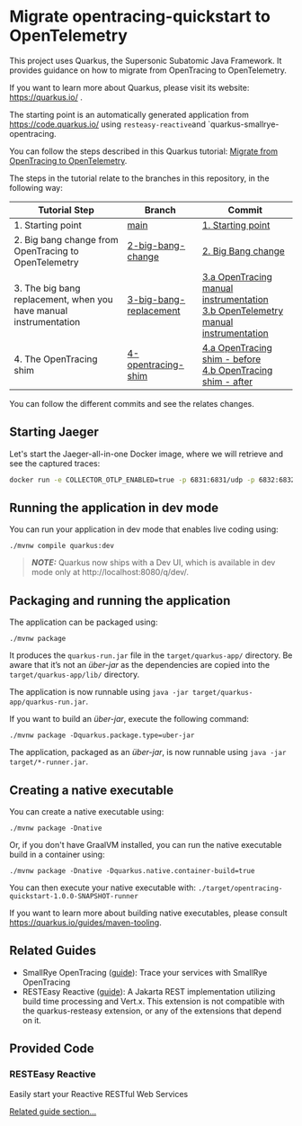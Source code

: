 # Migrate opentracing-quickstart to OpenTelemetry

This project uses Quarkus, the Supersonic Subatomic Java Framework. It provides guidance on how to migrate from OpenTracing to OpenTelemetry.

If you want to learn more about Quarkus, please visit its website: https://quarkus.io/ .

The starting point is an automatically generated application from https://code.quarkus.io/ using `resteasy-reactive`and `quarkus-smallrye-opentracing.

You can follow the steps described in this Quarkus tutorial: [Migrate from OpenTracing to OpenTelemetry](https://quarkus.io/tutorials/telemetry-opentracing-to-otel-tutorial).

The steps in the tutorial relate to the branches in this repository, in the following way:

| Tutorial Step | Branch | Commit                                                                                                                                                                                                                                                                                           |
| ------------- | ------ |--------------------------------------------------------------------------------------------------------------------------------------------------------------------------------------------------------------------------------------------------------------------------------------------------|
| 1. Starting point | [main](https://github.com/quarkusio/opentracing-quickstart-migration) | [1. Starting point](https://github.com/quarkusio/opentracing-quickstart-migration/commit/27193f700258b05c03708282ea1cba5783ab8e9b)                                                                                                                                                                          |
| 2. Big bang change from OpenTracing to OpenTelemetry | [2-big-bang-change](https://github.com/quarkusio/opentracing-quickstart-migration/tree/2-big-bang-change)| [2. Big Bang change](https://github.com/quarkusio/opentracing-quickstart-migration/commit/a5b6b5e5bc15cb7bbaaefee3b10f1129bad51df6)                                                                                                                                                                         |
| 3. The big bang replacement, when you have manual instrumentation | [3-big-bang-replacement](https://github.com/quarkusio/opentracing-quickstart-migration/tree/3-big-bang-replacement)| [3.a OpenTracing manual instrumentation](https://github.com/quarkusio/opentracing-quickstart-migration/commit/d92dba5f3edb6e55b330721a1f9bacd48f2c74ec) <br/>[3.b OpenTelemetry manual instrumentation](https://github.com/quarkusio/opentracing-quickstart-migration/commit/c279b713857901c03c5cf22afcec2f19080bca1b) |
| 4. The OpenTracing shim | [4-opentracing-shim](https://github.com/quarkusio/opentracing-quickstart-migration/tree/4-opentracing-shim)| [4.a OpenTracing shim - before](https://github.com/quarkusio/opentracing-quickstart-migration/commit/e4ff72d4bab4ea358efab2d6bb1685fef785e901) <br/> [4.b OpenTracing shim - after](https://github.com/quarkusio/opentracing-quickstart-migration/commit/2814337563bc9d4acc6ba172f2db9aa28557f270) |

You can follow the different commits and see the relates changes.

## Starting Jaeger

Let's start the Jaeger-all-in-one Docker image, where we will retrieve and see the captured traces:

```bash
docker run -e COLLECTOR_OTLP_ENABLED=true -p 6831:6831/udp -p 6832:6832/udp -p 5778:5778 -p 16686:16686 -p 4317:4317 -p 4318:4318 -p 14250:14250 -p 14268:14268 -p 14269:14269 -p 9411:9411 jaegertracing/all-in-one:latest
```

## Running the application in dev mode

You can run your application in dev mode that enables live coding using:
```shell script
./mvnw compile quarkus:dev
```

> **_NOTE:_**  Quarkus now ships with a Dev UI, which is available in dev mode only at http://localhost:8080/q/dev/.

## Packaging and running the application

The application can be packaged using:
```shell script
./mvnw package
```
It produces the `quarkus-run.jar` file in the `target/quarkus-app/` directory.
Be aware that it’s not an _über-jar_ as the dependencies are copied into the `target/quarkus-app/lib/` directory.

The application is now runnable using `java -jar target/quarkus-app/quarkus-run.jar`.

If you want to build an _über-jar_, execute the following command:
```shell script
./mvnw package -Dquarkus.package.type=uber-jar
```

The application, packaged as an _über-jar_, is now runnable using `java -jar target/*-runner.jar`.

## Creating a native executable

You can create a native executable using: 
```shell script
./mvnw package -Dnative
```

Or, if you don't have GraalVM installed, you can run the native executable build in a container using: 
```shell script
./mvnw package -Dnative -Dquarkus.native.container-build=true
```

You can then execute your native executable with: `./target/opentracing-quickstart-1.0.0-SNAPSHOT-runner`

If you want to learn more about building native executables, please consult https://quarkus.io/guides/maven-tooling.

## Related Guides

- SmallRye OpenTracing ([guide](https://quarkus.io/guides/opentracing)): Trace your services with SmallRye OpenTracing
- RESTEasy Reactive ([guide](https://quarkus.io/guides/resteasy-reactive)): A Jakarta REST implementation utilizing build time processing and Vert.x. This extension is not compatible with the quarkus-resteasy extension, or any of the extensions that depend on it.

## Provided Code

### RESTEasy Reactive

Easily start your Reactive RESTful Web Services

[Related guide section...](https://quarkus.io/guides/getting-started-reactive#reactive-jax-rs-resources)
